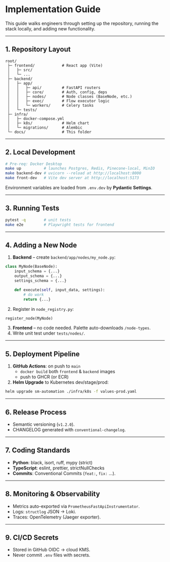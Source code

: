 # Implementation Guide

This guide walks engineers through setting up the repository, running the stack locally, and adding new functionality.

---
## 1. Repository Layout
```
root/
 ├─ frontend/            # React app (Vite)       
 │   ├─ src/
 │   └─ ...
 ├─ backend/
 │   ├─ app/
 │   │   ├─ api/         # FastAPI routers
 │   │   ├─ core/        # Auth, config, deps
 │   │   ├─ nodes/       # Node classes (BaseNode, etc.)
 │   │   ├─ exec/        # Flow executor logic
 │   │   └─ workers/     # Celery tasks
 │   └─ tests/
 ├─ infra/
 │   ├─ docker-compose.yml
 │   ├─ k8s/             # Helm chart
 │   └─ migrations/      # Alembic
 └─ docs/                # This folder
```

---
## 2. Local Development
```bash
# Pre-req: Docker Desktop
make up          # launches Postgres, Redis, Pinecone-local, MinIO
make backend-dev # uvicorn --reload at http://localhost:8000
make front-dev   # Vite dev server at http://localhost:5173
```

Environment variables are loaded from `.env.dev` by **Pydantic Settings**.

---
## 3. Running Tests
```bash
pytest -q        # unit tests
make e2e         # Playwright tests for frontend
```

---
## 4. Adding a New Node
1. **Backend** – create `backend/app/nodes/my_node.py`:
```python
class MyNode(BaseNode):
    input_schema = {...}
    output_schema = {...}
    settings_schema = {...}

    def execute(self, input_data, settings):
        # do work
        return {...}
```
2. Register in `node_registry.py`:
```python
register_node(MyNode)
```
3. **Frontend** – no code needed. Palette auto-downloads `/node-types`.
4. Write unit test under `tests/nodes/`.

---
## 5. Deployment Pipeline
1. **GitHub Actions**: on push to `main`
   - `docker build` both `frontend` & `backend` images
   - push to GHCR (or ECR)
2. **Helm Upgrade** to Kubernetes dev/stage/prod:
```bash
helm upgrade sm-automation ./infra/k8s -f values-prod.yaml
```

---
## 6. Release Process
- Semantic versioning (`v1.2.0`).
- CHANGELOG generated with `conventional-changelog`.

---
## 7. Coding Standards
- **Python**: black, isort, ruff, mypy (strict)
- **TypeScript**: eslint, prettier, strictNullChecks
- **Commits**: Conventional Commits (`feat:`, `fix:` ...).

---
## 8. Monitoring & Observability
- Metrics auto-exported via `PrometheusFastApiInstrumentator`.
- Logs: `structlog` JSON → Loki.
- Traces: OpenTelemetry (Jaeger exporter).

---
## 9. CI/CD Secrets
- Stored in GitHub OIDC → cloud KMS.
- Never commit `.env` files with secrets.
